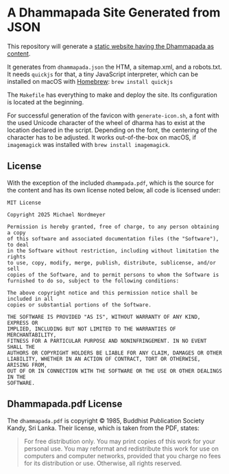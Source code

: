 # A Dhammapada Site Generated from JSON

This repository will generate a [static website having the Dhammapada as content](https://dhammapada.michaelnordmeyer.com/).

It generates from `dhammapada.json` the HTM, a sitemap.xml, and a robots.txt. It needs `quickjs` for that, a tiny JavaScript interpreter, which can be installed on macOS with [Homebrew](https://brew.sh/): `brew install quickjs`

The `Makefile` has everything to make and deploy the site. Its configuration is located at the beginning.

For successful generation of the favicon with `generate-icon.sh`, a font with the used Unicode character of the wheel of dharma has to exist at the location declared in the script. Depending on the font, the centering of the character has to be adjusted. It works out-of-the-box on macOS, if `imagemagick` was installed with `brew install imagemagick`.

## License

With the exception of the included `dhammpada.pdf`, which is the source for the content and has its own license noted below, all code is licensed under:

```text
MIT License

Copyright 2025 Michael Nordmeyer

Permission is hereby granted, free of charge, to any person obtaining a copy
of this software and associated documentation files (the "Software"), to deal
in the Software without restriction, including without limitation the rights
to use, copy, modify, merge, publish, distribute, sublicense, and/or sell
copies of the Software, and to permit persons to whom the Software is
furnished to do so, subject to the following conditions:

The above copyright notice and this permission notice shall be included in all
copies or substantial portions of the Software.

THE SOFTWARE IS PROVIDED "AS IS", WITHOUT WARRANTY OF ANY KIND, EXPRESS OR
IMPLIED, INCLUDING BUT NOT LIMITED TO THE WARRANTIES OF MERCHANTABILITY,
FITNESS FOR A PARTICULAR PURPOSE AND NONINFRINGEMENT. IN NO EVENT SHALL THE
AUTHORS OR COPYRIGHT HOLDERS BE LIABLE FOR ANY CLAIM, DAMAGES OR OTHER
LIABILITY, WHETHER IN AN ACTION OF CONTRACT, TORT OR OTHERWISE, ARISING FROM,
OUT OF OR IN CONNECTION WITH THE SOFTWARE OR THE USE OR OTHER DEALINGS IN THE
SOFTWARE.
```

## Dhammapada.pdf License

The `dhammapada.pdf` is copyright © 1985, Buddhist Publication Society Kandy, Sri Lanka. Their license, which is taken from the PDF, states:

> For free distribution only. You may print copies of this work for your personal use. You may reformat and redistribute this work for use on computers and computer networks, provided that you charge no fees for its distribution or use. Otherwise, all rights reserved.
